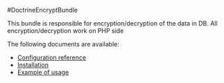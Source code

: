 #DoctrineEncryptBundle 

This bundle is responsible for encryption/decryption of the data in DB. All encryption/decryption work on PHP side

The following documents are available:

* [Configuration reference](https://github.com/mbta/DoctrineEncryptBundle/blob/master/Resources/doc/configuration_reference.md)
* [Installation](https://github.com/ambta/DoctrineEncryptBundle/blob/master/Resources/doc/installation.md)
* [Example of usage](https://github.com/ambta/DoctrineEncryptBundle/blob/master/Resources/doc/example_of_usage.md)
